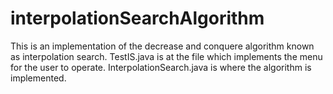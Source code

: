 # interpolationSearchAlgorithm

This is an implementation of the decrease and conquere algorithm known as interpolation search. TestIS.java is at the file which implements the menu for the user to operate. InterpolationSearch.java is where the algorithm is implemented. 
